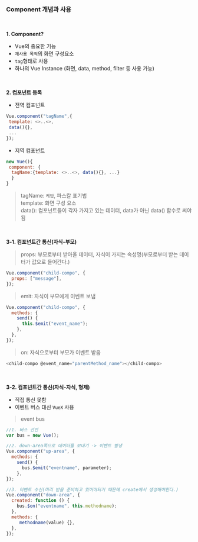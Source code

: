 ### Component 개념과 사용

<br>

**1. Component?**

- Vue의 중요한 기능
- `재사용 목적`의 화면 구성요소
- `tag`형태로 사용
- 하나의 Vue Instance (화면, data, method, filter 등 사용 가능)

<br>

**2. 컴포넌트 등록**

- 전역 컴포넌트
```javascript
Vue.component("tagName",{
 template: <>..<>, 
 data(){}, 
 ...
});
```
- 지역 컴포넌트
```javascript
new Vue(){
 component: {
  tagName:{template: <>..<>, data(){}, ...}
  }
}
```

> tagName: `케밥`, 파스칼 표기법 <br>
> template: 화면 구성 요소 <br>
> data(): 컴포넌트들이 각자 가지고 있는 데이터, data가 아닌 data() 함수로 써야됨

<br>

**3-1. 컴포넌트간 통신(자식-부모)**

> props: 부모로부터 받아올 데이터, 자식이 가지는 속성명(부모로부터 받는 데이터가 값으로 들어간다.)
```javascript
Vue.component("child-compo", {
  props: ["message"],
});
```

> emit: 자식이 부모에게 이벤트 보냄
```javascript
Vue.component("child-compo", {
  methods: {
    send() {
      this.$emit("event_name");
    },
  },
});
```

> on: 자식으로부터 부모가 이벤트 받음
```javascript
<child-compo @event_name="parentMethod_name"></child-compo>
```

<br>

**3-2. 컴포넌트간 통신(자식-자식, 형제)**

- 직접 통신 못함
- 이벤트 버스 대신 `VueX` 사용 

> event bus
```javascript
//1. 버스 선언
var bus = new Vue();

//2. down-area쪽으로 데이터를 보내기 -> 이벤트 발생
Vue.component("up-area", {
  methods: {
    send() {
      bus.$emit("eventname", parameter);
    },
});

//3. 이벤트 수신(미리 받을 준비하고 있어야되기 때문에 create에서 생성해야한다.)
Vue.component("down-area", {
  created: function () {
    bus.$on("eventname", this.methodname);
  },
  methods: {
     methodname(value) {},
  },
});
```
